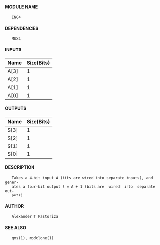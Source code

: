 #### MODULE NAME
       INC4

#### DEPENDENCIES
       MUX4

#### INPUTS
Name | Size(Bits) 
-----|------------
A[3] |     1      
A[2] |     1      
A[1] |     1      
A[0] |     1      

#### OUTPUTS
Name | Size(Bits)
-----|------------
S[3] |     1      
S[2] |     1      
S[1] |     1      
S[0] |     1      

#### DESCRIPTION
       Takes a 4-bit input A (bits are wired into separate inputs), and gener-
       ates a four-bit output S = A + 1 (bits are  wired  into  separate  out-
       puts).

#### AUTHOR
       Alexander T Pastoriza

#### SEE ALSO
       qms(1), modclone(1)
